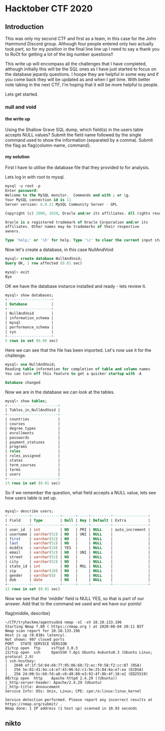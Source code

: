 # Hacktober CTF 2020

## Introduction
This was only my second CTF and first as a team, in this case for the John Hammond Discord group. Although four people entered only two actually took part, so for my position in the final line line up I need to say a thank you to RoOt for getting a lot of the big number questions!!

This write up will encompass all the challenges that I have completed, although initially this will be the SQL ones as I have just started to focus on the database jepardy questions. I hoope they are helpful in some way and if you come back they will be updated as and when I get time. With better note taking in the next CTF, I'm hoping that it will be more helpful to people.

Lets get started. 

### null and void

#### the write up

Using the Shallow Grave SQL dump, which field(s) in the users table accepts NULL values? Submit the field name followed by the single command used to show the information (separated by a comma). Submit the flag as flag{column-name, command}.

#### my solution

First I have to utilise the database file that they provided to for analysis. 

Lets log in with root to mysql.

```sql
mysql -u root -p
Enter password: 
Welcome to the MySQL monitor.  Commands end with ; or \g.
Your MySQL connection id is 11
Server version: 8.0.21 MySQL Community Server - GPL

Copyright (c) 2000, 2020, Oracle and/or its affiliates. All rights reserved.

Oracle is a registered trademark of Oracle Corporation and/or its
affiliates. Other names may be trademarks of their respective
owners.

Type 'help;' or '\h' for help. Type '\c' to clear the current input statement.
```
Now let's create a database, in this case NullAndVoid
```sql
mysql> create database NullAndVoid;
Query OK, 1 row affected (0.01 sec)

mysql> exit
Bye
```
OK we have the database instance installed and ready - lets review it.
```sql
mysql> show databases;
+--------------------+
| Database           |
+--------------------+
| NullAndVoid        |
| information_schema |
| mysql              |
| performance_schema |
| sys                |
+--------------------+
5 rows in set (0.00 sec)
```
Here we can see that the file has been imported. Let's now use it for the challenge.
```sql
mysql> use NullAndVoid;
Reading table information for completion of table and column names
You can turn off this feature to get a quicker startup with -A

Database changed
```
Now we are in the database we can look at the tables.
```sql
mysql> show tables;
+-----------------------+
| Tables_in_NullAndVoid |
+-----------------------+
| countries             |
| courses               |
| degree_types          |
| enrollments           |
| passwords             |
| payment_statuses      |
| programs              |
| roles                 |
| roles_assigned        |
| states                |
| term_courses          |
| terms                 |
| users                 |
+-----------------------+
13 rows in set (0.01 sec)

```
So if we remember the question, what field accepts a NULL value, lets see how users table is set up.

```sql 

mysql> describe users;
+----------+-------------+------+-----+---------+----------------+
| Field    | Type        | Null | Key | Default | Extra          |
+----------+-------------+------+-----+---------+----------------+
| user_id  | int         | NO   | PRI | NULL    | auto_increment |
| username | varchar(52) | NO   | UNI | NULL    |                |
| first    | varchar(52) | NO   |     | NULL    |                |
| last     | varchar(52) | NO   |     | NULL    |                |
| middle   | varchar(24) | YES  |     | NULL    |                |
| email    | varchar(52) | NO   | UNI | NULL    |                |
| street   | varchar(52) | NO   |     | NULL    |                |
| city     | varchar(52) | NO   |     | NULL    |                |
| state_id | int         | NO   | MUL | NULL    |                |
| zip      | varchar(10) | NO   |     | NULL    |                |
| gender   | varchar(8)  | NO   |     | NULL    |                |
| dob      | date        | NO   |     | NULL    |                |
+----------+-------------+------+-----+---------+----------------+
12 rows in set (0.01 sec)

```
Now we see that the 'middle' field is NULL YES, so that is part of our answer. Add that to the command we used and we have our points!

flag{middle, describe}






















```
~/CTF/tryhackme/agentsudo$ nmap -sC -sV 10.10.133.196
Starting Nmap 7.80 ( https://nmap.org ) at 2020-08-04 20:11 BST
Nmap scan report for 10.10.133.196
Host is up (0.038s latency).
Not shown: 997 closed ports
PORT   STATE SERVICE VERSION
21/tcp open  ftp     vsftpd 3.0.3
22/tcp open  ssh     OpenSSH 7.6p1 Ubuntu 4ubuntu0.3 (Ubuntu Linux; protocol 2.0)
| ssh-hostkey: 
|   2048 ef:1f:5d:04:d4:77:95:06:60:72:ec:f0:58:f2:cc:07 (RSA)
|   256 5e:02:d1:9a:c4:e7:43:06:62:c1:9e:25:84:8a:e7:ea (ECDSA)
|_  256 2d:00:5c:b9:fd:a8:c8:d8:80:e3:92:4f:8b:4f:18:e2 (ED25519)
80/tcp open  http    Apache httpd 2.4.29 ((Ubuntu))
|_http-server-header: Apache/2.4.29 (Ubuntu)
|_http-title: Annoucement
Service Info: OSs: Unix, Linux; CPE: cpe:/o:linux:linux_kernel

Service detection performed. Please report any incorrect results at https://nmap.org/submit/ .
Nmap done: 1 IP address (1 host up) scanned in 10.93 seconds
```

## nikto
```